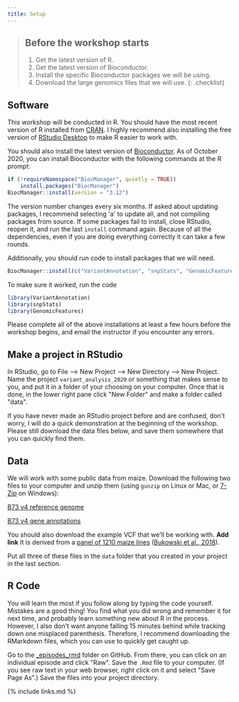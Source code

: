```yaml
---
title: Setup
---
```


> ## Before the workshop starts
> 1. Get the latest version of R.
> 2. Get the latest version of Bioconductor.
> 3. Install the specific Bioconductor packages we will be using.
> 4. Download the large genomics files that we will use.
{: .checklist}

## Software

This workshop will be conducted in R. You should have the most recent version
of R installed from [CRAN](https://cloud.r-project.org/).  I highly recommend
also installing the free version of
[RStudio Desktop](https://rstudio.com/products/rstudio/) to make R easier to
work with.

You should also install the latest version of
[Bioconductor](https://bioconductor.org/install/).  As of October 2020, you can
install Bioconductor with the following commands at the R prompt:

``` r
if (!requireNamespace("BiocManager", quietly = TRUE))
    install.packages("BiocManager")
BiocManager::install(version = "3.12")
```

The version number changes every six months.  If asked about updating packages,
I recommend selecting 'a' to update all, and not compiling packages from source.
If some packages fail to install, close RStudio, reopen it, and run the last
`install` command again.  Because of all the dependencies, even if you are doing
everything correctly it can take a few rounds.

Additionally, you should run code to install packages that we will need.

``` r
BiocManager::install(c("VariantAnnotation", "snpStats", "GenomicFeatures"))
```

To make sure it worked, run the code

``` r
library(VariantAnnotation)
library(snpStats)
library(GenomicFeatures)
```

Please complete all of the above installations at least a few hours before the
workshop begins, and email the instructor if you encounter any errors.

## Make a project in RStudio

In RStudio, go to File --> New Project --> New Directory --> New Project.
Name the project `variant_analysis_2020` or something that makes sense to you,
and put it in a folder of your choosing on your computer.  Once that is done,
in the lower right pane click "New Folder" and make a folder called "data".

If you have never made an RStudio project before and are confused, don't worry,
I will do a quick demonstration at the beginning of the workshop.  Please
still download the data files below, and save them somewhere that you can quickly
find them.

## Data

We will work with some public data from maize.  Download the following two files
to your computer and unzip them (using `gunzip` on Linux or Mac, or
[7-Zip](https://www.7-zip.org/) on Windows):

[B73 v4 reference genome](https://download.maizegdb.org/Zm-B73-REFERENCE-GRAMENE-4.0/Zm-B73-REFERENCE-GRAMENE-4.0.fa.gz)

[B73 v4 gene annotations](https://download.maizegdb.org/Zm-B73-REFERENCE-GRAMENE-4.0/Zm-B73-REFERENCE-GRAMENE-4.0_Zm00001d.2.gff3.gz)

You should also download the example VCF that we'll be working with. **Add link**
It is derived from a
[panel of 1210 maize lines](http://cbsusrv04.tc.cornell.edu/users/panzea/download.aspx?filegroupid=34)
([Bukowski et al., 2018](https://doi.org/10.1093/gigascience/gix134])).

Put all three of these files in the `data` folder that you created in your
project in the last section.

## R Code

You will learn the most if you follow along by typing the code yourself.
Mistakes are a good thing!  You find what you did wrong and remember it for next
time, and probably learn something new about R in the process.  However, I also
don't want anyone falling 15 minutes behind while tracking down one misplaced
parenthesis.  Therefore, I recommend downloading the RMarkdown files, which you
can use to quickly get caught up.

Go to the [_episodes_rmd](https://github.com/HPCBio/variant-analysis-workshop/tree/gh-pages/_episodes_rmd)
folder on GitHub.  From there, you can click on an individual episode and click
"Raw".  Save the `.Rmd` file to your computer.  (If you see raw text in your web
browser, right click on it and select "Save Page As".) Save the files into your
project directory.


{% include links.md %}

